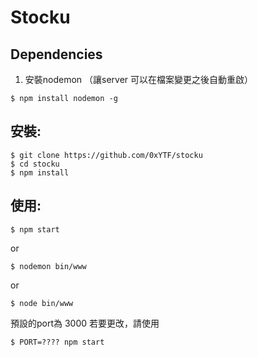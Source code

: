 # Stocku

## Dependencies
1. 安裝nodemon （讓server 可以在檔案變更之後自動重啟）
```
$ npm install nodemon -g
```

## 安裝:
```
$ git clone https://github.com/0xYTF/stocku
$ cd stocku
$ npm install
```

## 使用:
```
$ npm start
```
or
```
$ nodemon bin/www
```
or
```
$ node bin/www
```

預設的port為 3000
若要更改，請使用
```
$ PORT=???? npm start
```
